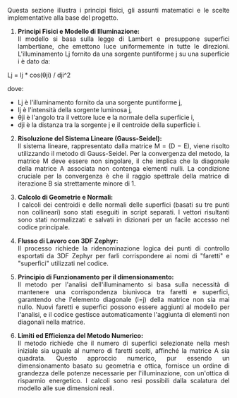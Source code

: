<div align="justify">

Questa sezione illustra i principi fisici, gli assunti matematici e le scelte implementative alla base del progetto.

1. **Principi Fisici e Modello di Illuminazione:**  
   Il modello si basa sulla legge di Lambert e presuppone superfici lambertiane, che emettono luce uniformemente in tutte le direzioni. L'illuminamento Lj fornito da una sorgente puntiforme j su una superficie i è dato da:
   
Lj = Ij * cos(θji) / dji^2

dove:
- Lj è l'illuminamento fornito da una sorgente puntiforme j,
- Ij è l'intensità della sorgente luminosa j,
- θji è l'angolo tra il vettore luce e la normale della superficie i,  
- dji è la distanza tra la sorgente j e il centroide della superficie i.

2. **Risoluzione del Sistema Lineare (Gauss-Seidel):**  
Il sistema lineare, rappresentato dalla matrice M = (D − E), viene risolto utilizzando il metodo di Gauss-Seidel. Per la convergenza del metodo, la matrice M deve essere non singolare, il che implica che la diagonale della matrice A associata non contenga elementi nulli. La condizione cruciale per la convergenza è che il raggio spettrale della matrice di iterazione B sia strettamente minore di 1.

3. **Calcolo di Geometrie e Normali:**  
I calcoli dei centroidi e delle normali delle superfici (basati su tre punti non collineari) sono stati eseguiti in script separati. I vettori risultanti sono stati normalizzati e salvati in dizionari per un facile accesso nel codice principale.

4. **Flusso di Lavoro con 3DF Zephyr:**  
Il processo richiede la ridenominazione logica dei punti di controllo esportati da 3DF Zephyr per farli corrispondere ai nomi di "faretti" e "superfici" utilizzati nel codice.

5. **Principio di Funzionamento per il dimensionamento:**  
Il metodo per l'analisi dell'illuminamento si basa sulla necessità di mantenere una corrispondenza biunivoca tra faretti e superfici, garantendo che l'elemento diagonale (i=j) della matrice non sia mai nullo. Nuovi faretti e superfici possono essere aggiunti al modello per l'analisi, e il codice gestisce automaticamente l'aggiunta di elementi non diagonali nella matrice.

6. **Limiti ed Efficienza del Metodo Numerico:**  
Il metodo richiede che il numero di superfici selezionate nella mesh iniziale sia uguale al numero di faretti scelti, affinché la matrice A sia quadrata. Questo approccio numerico, pur essendo un dimensionamento basato su geometria e ottica, fornisce un ordine di grandezza delle potenze necessarie per l'illuminazione, con un'ottica di risparmio energetico. I calcoli sono resi possibili dalla scalatura del modello alle sue dimensioni reali.

</div>
